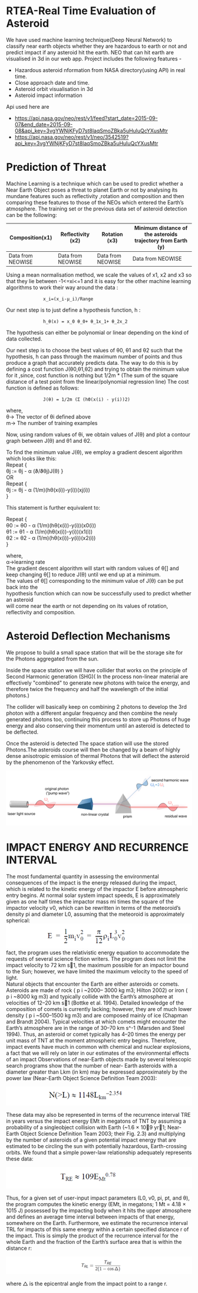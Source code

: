 # RTEA-Real Time Evaluation of Asteroid

We have used machine learning technique(Deep Neural Network) to classify near earth objects whether they are hazardous to earth or not and predict impact if any asteroid hit the earth.
NEO that can hit earth are visualised in 3d in our web app.
Project includes the following features - 
 - Hazardous asteroid nformation from NASA directory(using API) in real time.
 - Close approach date and time.
 - Asteroid orbit visualisation in 3d
 - Asteroid impact information

Api used here are 
- https://api.nasa.gov/neo/rest/v1/feed?start_date=2015-09-07&end_date=2015-09-08&api_key=3vgYWNjKFyD7st8laqSmoZBka5uHuluQcYXusMtr
- https://api.nasa.gov/neo/rest/v1/neo/3542519?api_key=3vgYWNjKFyD7st8laqSmoZBka5uHuluQcYXusMtr

# Prediction of Threat
Machine Learning is a technique which can be used to predict whether a Near Earth
Object poses a threat to planet Earth or not by analysing its mundane features such as
reflectivity ,rotation and composition and then comparing these features to those of the
NEOs which entered the Earth’s atmosphere.
The training set or the previous data set of asteroid detection can be the following: 






| Composition(x1)  | Reflectivity (x2)  | Rotation (x3)     | Minimum distance of the asteroids trajectory from Earth (y)|
| ---------------- | ------------------ |-------------------|------------------------------------------------------------|
| Data from NEOWISE| Data from NEOWISE  | Data from NEOWISE |    Data from NEOWISE                                       |


Using a mean normalisation method, we scale the values of x1, x2 and x3 so that they lie
between -1<=xi<=1 and it is easy for the other machine learning algorithms to work
their way around the data : 

                  x_i=(x_i-µ_i)/Range
Our next step is to just define a hypothesis function, h :

                  h_⁡θ(x) = x_0 θ_0+ θ_1x_1+ θ_2x_2
The hypothesis can either be polynomial or linear depending on the kind of data collected.

Our next step is to choose the best values of θ0, θ1 and θ2 such that the hypothesis, h
can pass through the maximum number of points and thus produce a graph that
accurately predicts data.
The way to do this is by defining a cost function J(θ0,θ1,θ2) and trying to obtain the
minimum value for it ,since, cost function is nothing but 1/2m * (The sum of the square
distance of a test point from the linear/polynomial regression line)
The cost function is defined as follows: 

                  J(θ) = 1/2m (Σ (hϴ(x(i) - y(i))2) 

where,<br/>
 θ→ The vector of θi defined above<br/>
 m→ The number of training examples
 
Now, using random values of θi, we obtain values of J(θ) and plot a contour graph
between J(θ) and θ1 and θ2.

To find the minimum value J(θ), we employ a
gradient descent algorithm which looks like this:<br/>
Repeat {<br/>
                 θj := θj - α (ϑ/ϑθj)J(θ)
}<br/>
OR<br/>
Repeat {<br/>
                 θj := θj - α (1/m)(hθ(x(i))-y(i))(xj(i))<br/>
}<br/>

This statement is further equivalent to:

Repeat {<br/>
                 θ0 := θ0 - α (1/m)(hθ(x(i))-y(i))(x0(i))<br/>
                 θ1 := θ1 - α (1/m)(hθ(x(i))-y(i))(x1(i))<br/>
                 θ2 := θ2 - α (1/m)(hθ(x(i))-y(i))(x2(i))<br/>
}<br/>

where,<br/>
α→learning rate<br/>
The gradient descent algorithm will start with random values of θ[] and keep changing
θ[] to reduce J(θ) until we end up at a minimum. <br/>
The values of θ[] corresponding to the minimum value of J(θ) can be put back into the<br/>
hypothesis function which can now be successfully used to predict whether an asteroid<br/>
will come near the earth or not depending on its values of rotation, reflectivity and
composition. <br/>

# Asteroid Deflection Mechanisms 
We propose to build a small space station that will be the storage site for the
Photons aggregated from the sun.

Inside the space station we will have collider that works on the principle of
Second Harmonic generation (SHG)( In the process non-linear material are
effectively "combined" to generate new photons with twice the energy, and
therefore twice the frequency and half the wavelength of the initial photons.)

The collider will basically keep on combining 2 photons to develop the 3rd
photon with a different angular frequency and then combine the newly
generated photons too, continuing this process to store up Photons of huge
energy and also conserving their momentum until an asteroid is detected to be
deflected.

Once the asteroid is detected The space station will use the stored Photons.The
asteroids course will then be changed by a beam of highly dense anisotropic
emission of thermal Photons that will deflect the asteroid by the phenomenon of
the Yarkovsky effect. <br/>

![example](harmonic.png)

# IMPACT ENERGY AND RECURRENCE INTERVAL
The most fundamental quantity in assessing the
environmental consequences of the impact is the energy
released during the impact, which is related to the kinetic
energy of the impactor E before atmospheric entry begins. At
normal solar system impact speeds, E is approximately given
as one half times the impactor mass mi times the square of the
impactor velocity v0, which can be rewritten in terms of the
meteoroid’s density pi and diameter L0, assuming that the
meteoroid is approximately spherical:</br>
![example1](/Equation/1.PNG)</br>
fact, the program uses the relativistic energy equation
to accommodate the requests of several science fiction
writers. The program does not limit the impact velocity to 72 km s􀀐1, the maximum possible for an impactor bound to the Sun; however, we have limited the maximum velocity to the speed of light.</br>
Natural objects that encounter the Earth are either
asteroids or comets. Asteroids are made of rock ( p i ~2000–
3000 kg m3; Hilton 2002) or iron ( p i ~8000 kg m3) and
typically collide with the Earth’s atmosphere at velocities of
12–20 km s􀀐1 (Bottke et al. 1994). Detailed knowledge of the
composition of comets is currently lacking; however, they are
of much lower density ( p i ~500–1500 kg m3) and are composed
mainly of ice (Chapman and Brandt 2004). Typical velocities
at which comets might encounter the Earth’s atmosphere are in
the range of 30–70 km s^-1 (Marsden and Steel 1994). Thus, an
asteroid or comet typically has 4–20 times the energy per unit
mass of TNT at the moment atmospheric entry begins.
Therefore, impact events have much in common with chemical
and nuclear explosions, a fact that we will rely on later in our
estimates of the environmental effects of an impact
Observations of near-Earth objects made by several
telescopic search programs show that the number of near-
Earth asteroids with a diameter greater than Lkm (in km) may
be expressed approximately by the power law (Near-Earth
Object Science Definition Team 2003):</br>

![example2](/Equation/2.PNG)</br>

These data may also be represented in terms of the
recurrence interval TRE in years versus the impact energy EMt
in megatons of TNT by assuming a probability of a singleobject
collision with Earth (~1.6 × 10􀀐9 yr􀀐1; Near-Earth Object Science Definition Team 2003; their Fig. 2.3) and multiplying
by the number of asteroids of a given potential impact energy
that are estimated to be circling the sun with potentially
hazardous, Earth-crossing orbits. We found that a simple
power-law relationship adequately represents these data:</br>

![example2](/Equation/3.PNG)</br>

Thus, for a given set of user-input impact parameters (L0,
v0, pi, pt, and θ), the program computes the kinetic energy
(EMt, in megatons; 1 Mt = 4.18 × 1015 J) possessed by the
impacting body when it hits the upper atmosphere and defines
an average time interval between impacts of that energy,
somewhere on the Earth. Furthermore, we estimate the
recurrence interval TRL for impacts of this same energy within
a certain specified distance r of the impact. This is simply the
product of the recurrence interval for the whole Earth and the
fraction of the Earth’s surface area that is within the distance r:</br>

![example2](/Equation/4.PNG)</br>

where △ is the epicentral angle from the impact point to a
range r.</br>

